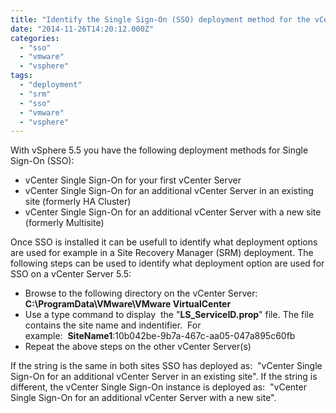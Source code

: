 ```yaml
---
title: "Identify the Single Sign-On (SSO) deployment method for the vCenter Server"
date: "2014-11-26T14:20:12.000Z"
categories: 
  - "sso"
  - "vmware"
  - "vsphere"
tags: 
  - "deployment"
  - "srm"
  - "sso"
  - "vmware"
  - "vsphere"
---
```


With vSphere 5.5 you have the following deployment methods for Single Sign-On (SSO):

- vCenter Single Sign-On for your first vCenter Server
- vCenter Single Sign-On for an additional vCenter Server in an existing site (formerly HA Cluster)
- vCenter Single Sign-On for an additional vCenter Server with a new site (formerly Multisite)

Once SSO is installed it can be usefull to identify what deployment options are used for example in a Site Recovery Manager (SRM) deployment. The following steps can be used to identify what deployment option are used for SSO on a vCenter Server 5.5:

- Browse to the following directory on the vCenter Server: **C:\\ProgramData\\VMware\\VMware VirtualCenter**
- Use a type command to display  the "**LS\_ServiceID.prop**" file. The file contains the site name and indentifier.  For example:  **SiteName1**:10b042be-9b7a-467c-aa05-047a895c60fb
- Repeat the above steps on the other vCenter Server(s)

If the string is the same in both sites SSO has deployed as:  "vCenter Single Sign-On for an additional vCenter Server in an existing site". If the string is different, the vCenter Single Sign-On instance is deployed as:  "vCenter Single Sign-On for an additional vCenter Server with a new site".
